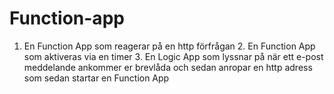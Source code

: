 # Function-app
1. En Function App som reagerar på en http förfrågan 2. En Function App som aktiveras via en timer 3. En Logic App som lyssnar på när ett e-post meddelande ankommer er brevlåda och sedan anropar en http adress som sedan startar en Function App
